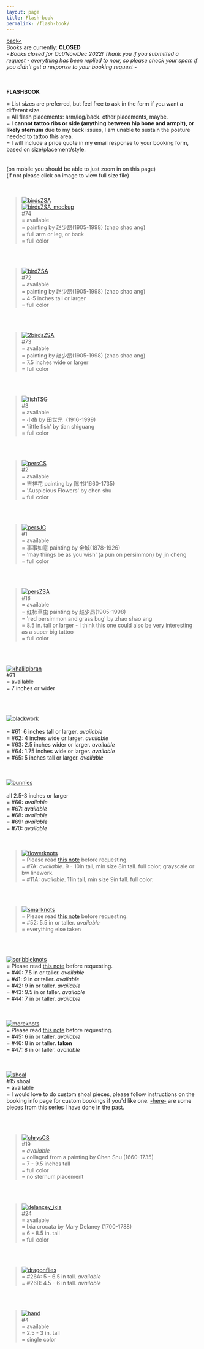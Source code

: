 ```yaml
---
layout: page
title: Flash-book
permalink: /flash-book/
---
```

<a href="/">back< </a>
<br>
Books are currently: **CLOSED**   
*-  Books closed for Oct/Nov/Dec 2022! Thank you if you submitted a request - everything has been replied to now, so please check your spam if you didn't get a response to your booking request -*  
<!-- *- see <a href="/booking-info">booking info page</a> for booking form link -*   -->
<br><br>
**FLASHBOOK**  
  
= List sizes are preferred, but feel free to ask in the form if you want a different size.  
= All flash placements: arm/leg/back. other placements, maybe.  
= I **cannot tattoo ribs or side (anything between hip bone and armpit), or likely sternum** due to my back issues, I am unable to sustain the posture needed to tattoo this area.  
= I will include a price quote in my email response to your booking form, based on size/placement/style.  
<br>
<br>
(on mobile you should be able to just zoom in on this page)  
(if not please click on image to view full size file)  
<br><br>


> [![birdsZSA](/images/flash/Jan2023/8_zsa.jpg)](https://frogsfrogs.github.io/images/flash/Jan2023/8_zsa.jpg)  
[![birdsZSA_mockup](/images/flash/Jan2023/8_zsa_mockup.jpg)](https://frogsfrogs.github.io/images/flash/Jan2023/8_zsa_mockup.jpg)  
#74  
= available  
= painting by 赵少昂(1905-1998) (zhao shao ang)  
= full arm or leg, or back  
= full color  

<br>
<br>


> [![birdZSA](/images/flash/Jan2023/7_zsa.jpg)](https://frogsfrogs.github.io/images/flash/Jan2023/7_zsa.jpg)  
#72  
= available  
= painting by 赵少昂(1905-1998) (zhao shao ang)  
= 4-5 inches tall or larger  
= full color  

<br>
<br>

> [![2birdsZSA](/images/flash/Jan2023/9_zsa.jpg)](https://frogsfrogs.github.io/images/flash/Jan2023/9_zsa.jpg)  
#73  
= available  
= painting by 赵少昂(1905-1998) (zhao shao ang)  
= 7.5 inches wide or larger  
= full color  

<br>
<br>

> [![fishTSG](/images/flash/Jan2023/3.jpg)](https://frogsfrogs.github.io/images/flash/Jan2023/3.jpg)  
#3  
= available  
= 小鱼 by 田世光（1916-1999)  
= 'little fish' by tian shiguang  
= full color  

<br>
<br>



> [![persCS](/images/flash/Jan2023/2.jpg)](https://frogsfrogs.github.io/images/flash/Jan2023/2.jpg)  
#2  
= available  
= 吉祥花 painting by 陈书(1660-1735)  
= 'Auspicious Flowers' by chen shu  
= full color 

<br>
<br>

> [![persJC](/images/flash/Jan2023/1.jpg)](https://frogsfrogs.github.io/images/flash/Jan2023/1.jpg)  
#1  
= available  
= 事事如意 painting by 金城(1878-1926)  
= 'may things be as you wish' (a pun on persimmon) by jin cheng  
= full color 

<br>
<br>

> [![persZSA](/images/flash/Oct2022/18.jpg)](https://frogsfrogs.github.io/images/flash/Oct2022/18.jpg)  
#18  
= available  
= 红柿草虫 painting by 赵少昂(1905-1998)  
= 'red persimmon and grass bug' by zhao shao ang  
= 8.5 in. tall or larger - I think this one could also be very interesting as a super big tattoo  
= full color  

<br>
<br>


[![khalilgibran](/images/flash/Jan2023/4.jpg)](https://frogsfrogs.github.io/images/flash/Jan2023/4.jpg)  
#71  
= available  
= 7 inches or wider  

<br>
<br>


[![blackwork](/images/flash/Jan2023/6.jpg)](https://frogsfrogs.github.io/images/flash/Jan2023/6.jpg)  
<br>
= #61: 6 inches tall or larger. *available*  
= #62: 4 inches wide or larger. *available*  
= #63: 2.5 inches wider or larger. *available*  
= #64: 1.75 inches wide or larger. *available*  
= #65: 5 inches tall or larger. *available*  
<br>
<br>


[![bunnies](/images/flash/Jan2023/5.jpg)](https://frogsfrogs.github.io/images/flash/Jan2023/5.jpg)  
<br>
all 2.5-3 inches or larger  
= #66: *available*  
= #67: *available*  
= #68: *available*  
= #69: *available*  
= #70: *available*  
<br>
<br>


> [![flowerknots](/images/flash/Oct2022/13a.jpg)](https://frogsfrogs.github.io/images/flash/Oct2022/13a.jpg)  
= Please read <a href="/red-seal">this note</a> before requesting.  
= #7A: *available*. 9 - 10in tall, min size 8in tall. full color, grayscale or bw linework.  
= #11A: *available*. 11in tall, min size 9in tall. full color.  

<br>
<br>



> [![smallknots](/images/flash/Oct2022/50.jpg)](https://frogsfrogs.github.io/images/flash/Oct2022/50.jpg)    
= Please read <a href="/red-seal">this note</a> before requesting.  
= #52: 5.5 in or taller. *available*   
= everything else taken

<br>
<br>

[![scribbleknots](/images/flash/Oct2022/40a.jpg)](https://frogsfrogs.github.io/images/flash/Oct2022/40a.jpg)    
= Please read <a href="/red-seal">this note</a> before requesting.  
= #40: 7.5 in or taller. *available*  
= #41: 9 in or taller. *available*  
= #42: 9 in or taller. *available*  
= #43: 9.5 in or taller. *available*  
= #44: 7 in or taller. *available*  
<br>
<br>

[![moreknots](/images/flash/Oct2022/45a.jpg)](https://frogsfrogs.github.io/images/flash/Oct2022/45a.jpg)    
= Please read <a href="/red-seal">this note</a> before requesting.  
= #45: 6 in or taller. *available*  
= #46: 8 in or taller. **taken**  
= #47: 8 in or taller. *available*  
<br>
<br>

[![shoal](/images/flash/Oct2022/15a.jpg)](https://frogsfrogs.github.io/images/flash/Oct2022/15a.jpg)  
#15 shoal  
= available  
= I would love to do custom shoal pieces, please follow instructions on the booking info page for custom bookings if you'd like one. <a href="/shoals">-here-</a> are some pieces from this series I have done in the past.  

<br>
<br>

> [![chrysCS](/images/flash/Oct2022/19.jpg)](https://frogsfrogs.github.io/images/flash/Oct2022/19.jpg)  
#19  
= *available*  
= collaged from a painting by Chen Shu (1660-1735)  
= 7 - 9.5 inches tall  
= full color  
= no sternum placement  

<br>
<br>


> [![delancey_ixia](/images/flash/Oct2022/24.jpg)](https://frogsfrogs.github.io/images/flash/Oct2022/24.jpg)  
#24  
= available  
= Ixia crocata by Mary Delaney (1700-1788)  
= 6 - 8.5 in. tall  
= full color  

<br>
<br>


> [![dragonflies](/images/flash/Oct2022/26.jpg)](https://frogsfrogs.github.io/images/flash/Oct2022/26.jpg)  
= #26A: 5 - 6.5 in tall. *available*  
= #26B: 4.5 - 6 in tall. *available*  

<br>
<br>


> [![hand](/images/flash/Oct2022/4.jpg)](https://frogsfrogs.github.io/images/flash/Oct2022/4.jpg)  
#4  
= available  
= 2.5 - 3 in. tall  
= single color  









